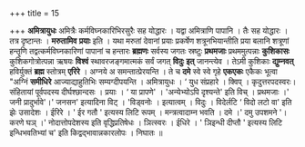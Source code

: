 +++
title = 15

+++
**अमित्रायुधः** अमित्रैः कर्मविघ्नकारिभिरसुरैः सह योद्धारः । यद्वा अमित्राणि पापानि । तैः सह योद्धारः । तत्र दृष्टान्तः । **मरुतामिव** **प्रयाः** इति । यथा मरुतां देवानां प्रयाः प्रकर्षेण शत्रूनभियान्तीति प्रया बलानि शत्रूणां हन्तॄणि तद्वत्कर्मविघ्नकारिणां पापानां च हन्तारः **ब्रह्मणः** सर्वस्य जगतः स्रष्टुः **प्रथमजाः** प्रथममुत्पन्नाः **कुशिकासः** कुशिकगोत्रोत्पन्ना ऋषयः **विश्वं** स्थावरजङ्गमात्मकं सर्वं जगत् **विदुः** **इत्** जानन्त्येव । तेऽमी कुशिकाः **द्युम्नवत्** हविर्युक्तं **ब्रह्म** स्तोत्रम् **एरिरे** । अग्नये अ समन्तात्प्रेरयन्ति । ते च **दमे** स्वे स्वे गृहे **एकएकः** एकैकः भूत्वा
"अग्निं **समीधिरे** आज्याद्याहुतिभिः सम्यग्दीपयन्ति । अमित्रायुधः ।  ‘ युध संप्रहारे । क्विप् । कृदुत्तरपदस्वरः। संहितायां पूर्वपदस्य दीर्घश्छान्दसः । प्रयाः ।  ‘ या प्रापणे' । 'अन्येभ्योऽपि दृश्यन्ते' इति विच् । प्रथमजाः ।' जनी प्रादुर्भावे'।' जनसन' इत्यादिना विट् । 'विड्वनोः । इत्यात्वम् । विदुः । विदेर्लटि ‘ विदो लटो वा' इति झेः उसादेशः । ईरिरे । ' ईर गतौ ' इत्यस्य लिटि रूपम् । मन्त्रत्वादाम्न भवति । दमे ।' दमु उपशमने '। करणे घञ् ।' नोदात्तोपदेशस्य  इति वृद्धिप्रतिषेधः । ञित्स्वरः । ईधिरे । ' ञिइन्धी दीप्तौ ' इत्यस्य लिटि इन्धिभवतिभ्यां च' इति किद्वद्भावान्नकारलोपः । निघातः ॥